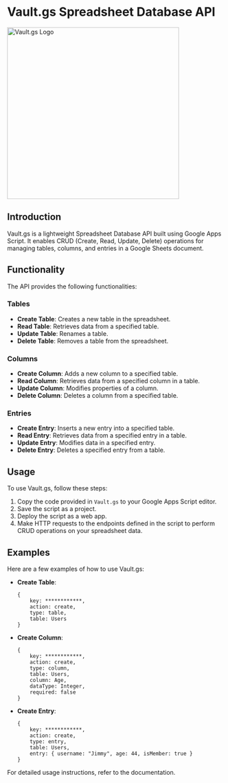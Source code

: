 # Vault.gs Spreadsheet Database API

<img src="https://drive.google.com/thumbnail?id=1ACTE7OEvz_DxlbMF7elYopyQWMuO7NH0" alt="Vault.gs Logo" width="400">


## Introduction

Vault.gs is a lightweight Spreadsheet Database API built using Google Apps Script. It enables CRUD (Create, Read, Update, Delete) operations for managing tables, columns, and entries in a Google Sheets document.

## Functionality

The API provides the following functionalities:

### Tables

- **Create Table**: Creates a new table in the spreadsheet.
- **Read Table**: Retrieves data from a specified table.
- **Update Table**: Renames a table.
- **Delete Table**: Removes a table from the spreadsheet.

### Columns

- **Create Column**: Adds a new column to a specified table.
- **Read Column**: Retrieves data from a specified column in a table.
- **Update Column**: Modifies properties of a column.
- **Delete Column**: Deletes a column from a specified table.

### Entries

- **Create Entry**: Inserts a new entry into a specified table.
- **Read Entry**: Retrieves data from a specified entry in a table.
- **Update Entry**: Modifies data in a specified entry.
- **Delete Entry**: Deletes a specified entry from a table.

## Usage

To use Vault.gs, follow these steps:

1. Copy the code provided in `Vault.gs` to your Google Apps Script editor.
2. Save the script as a project.
3. Deploy the script as a web app.
4. Make HTTP requests to the endpoints defined in the script to perform CRUD operations on your spreadsheet data.

## Examples

Here are a few examples of how to use Vault.gs:

- **Create Table**:
  ```
  {
      key: ************,
      action: create,
      type: table,
      table: Users
  }
  ```

- **Create Column**:
  ```
  {
      key: ************,
      action: create,
      type: column,
      table: Users,
      column: Age,
      dataType: Integer,
      required: false
  }
  ```

- **Create Entry**:
  ```
  {
      key: ************,
      action: create,
      type: entry,
      table: Users,
      entry: { username: "Jimmy", age: 44, isMember: true }
  }
  ```

For detailed usage instructions, refer to the documentation.
